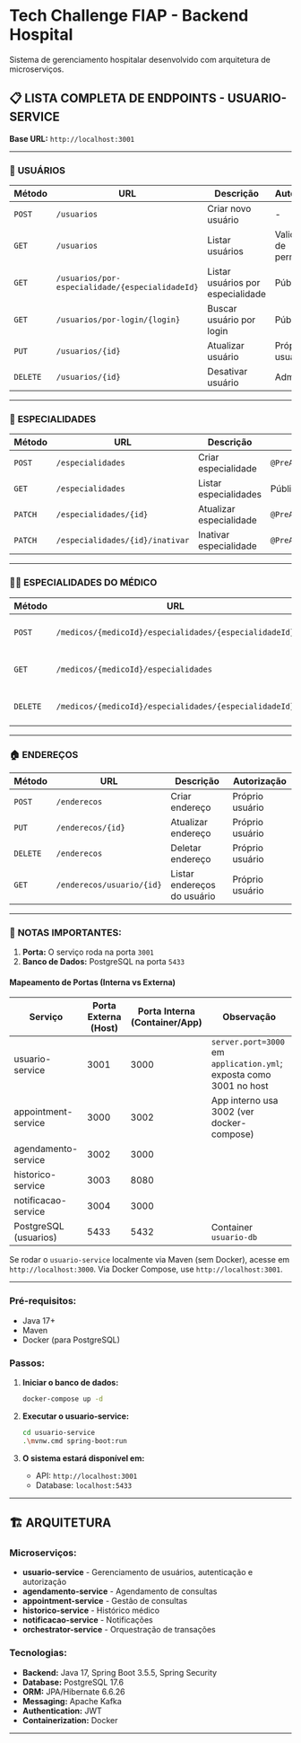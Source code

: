# Tech Challenge FIAP - Backend Hospital

Sistema de gerenciamento hospitalar desenvolvido com arquitetura de microserviços.

## 📋 **LISTA COMPLETA DE ENDPOINTS - USUARIO-SERVICE**

**Base URL:** `http://localhost:3001`

---

### 👥 **USUÁRIOS**

| Método | URL | Descrição | Autorização |
|--------|-----|-----------|-------------|
| `POST` | `/usuarios` | Criar novo usuário | - |
| `GET` | `/usuarios` | Listar usuários | Validação de permissão |
| `GET` | `/usuarios/por-especialidade/{especialidadeId}` | Listar usuários por especialidade | Público |
| `GET` | `/usuarios/por-login/{login}` | Buscar usuário por login | Público |
| `PUT` | `/usuarios/{id}` | Atualizar usuário | Próprio usuário |
| `DELETE` | `/usuarios/{id}` | Desativar usuário | Admin |

---

### 🏥 **ESPECIALIDADES**

| Método | URL | Descrição | Autorização |
|--------|-----|-----------|-------------|
| `POST` | `/especialidades` | Criar especialidade | `@PreAuthorize("hasAuthority('ADMIN')")` |
| `GET` | `/especialidades` | Listar especialidades | Público |
| `PATCH` | `/especialidades/{id}` | Atualizar especialidade | `@PreAuthorize("hasAuthority('ADMIN')")` |
| `PATCH` | `/especialidades/{id}/inativar` | Inativar especialidade | `@PreAuthorize("hasAuthority('ADMIN')")` |

---

### 👨‍⚕️ **ESPECIALIDADES DO MÉDICO**

| Método | URL | Descrição |
|--------|-----|-----------|
| `POST` | `/medicos/{medicoId}/especialidades/{especialidadeId}` | Associar especialidade ao médico |
| `GET` | `/medicos/{medicoId}/especialidades` | Listar especialidades do médico |
| `DELETE` | `/medicos/{medicoId}/especialidades/{especialidadeId}` | Desassociar especialidade do médico |

---

### 🏠 **ENDEREÇOS**

| Método | URL | Descrição | Autorização |
|--------|-----|-----------|-------------|
| `POST` | `/enderecos` | Criar endereço | Próprio usuário |
| `PUT` | `/enderecos/{id}` | Atualizar endereço | Próprio usuário |
| `DELETE` | `/enderecos` | Deletar endereço | Próprio usuário |
| `GET` | `/enderecos/usuario/{id}` | Listar endereços do usuário | Próprio usuário |

---

### 📌 **NOTAS IMPORTANTES:**

1. **Porta:** O serviço roda na porta `3001`
2. **Banco de Dados:** PostgreSQL na porta `5433`

#### Mapeamento de Portas (Interna vs Externa)
| Serviço | Porta Externa (Host) | Porta Interna (Container/App) | Observação |
|---------|----------------------|-------------------------------|------------|
| usuario-service | 3001 | 3000 | `server.port=3000` em `application.yml`; exposta como 3001 no host |
| appointment-service | 3000 | 3002 | App interno usa 3002 (ver docker-compose) |
| agendamento-service | 3002 | 3000 | |
| historico-service | 3003 | 8080 | |
| notificacao-service | 3004 | 3000 | |
| PostgreSQL (usuarios) | 5433 | 5432 | Container `usuario-db` |

Se rodar o `usuario-service` localmente via Maven (sem Docker), acesse em `http://localhost:3000`. Via Docker Compose, use `http://localhost:3001`.

---
### Pré-requisitos:
- Java 17+
- Maven
- Docker (para PostgreSQL)

### Passos:

1. **Iniciar o banco de dados:**
   ```bash
   docker-compose up -d
   ```

2. **Executar o usuario-service:**
   ```bash
   cd usuario-service
   .\mvnw.cmd spring-boot:run
   ```

3. **O sistema estará disponível em:**
   - API: `http://localhost:3001`
   - Database: `localhost:5433`

---

## 🏗️ **ARQUITETURA**

### Microserviços:
- **usuario-service** - Gerenciamento de usuários, autenticação e autorização
- **agendamento-service** - Agendamento de consultas
- **appointment-service** - Gestão de consultas
- **historico-service** - Histórico médico
- **notificacao-service** - Notificações
- **orchestrator-service** - Orquestração de transações

### Tecnologias:
- **Backend:** Java 17, Spring Boot 3.5.5, Spring Security
- **Database:** PostgreSQL 17.6
- **ORM:** JPA/Hibernate 6.6.26
- **Messaging:** Apache Kafka
- **Authentication:** JWT
- **Containerization:** Docker

---
